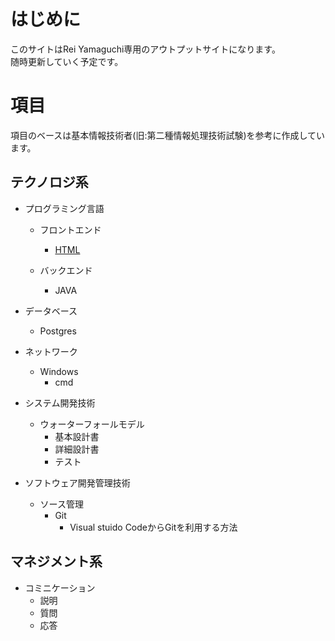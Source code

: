 # はじめに

このサイトはRei Yamaguchi専用のアウトプットサイトになります。  
随時更新していく予定です。

# 項目

項目のベースは基本情報技術者(旧:第二種情報処理技術試験)を参考に作成しています。

## テクノロジ系

- プログラミング言語
    - フロントエンド
        - [HTML](./technology-programming-fontEnd-html.md)
   
    - バックエンド
        - JAVA

- データベース
    - Postgres

- ネットワーク
    - Windows
        - cmd

- システム開発技術
    - ウォーターフォールモデル
        - 基本設計書
        - 詳細設計書
        - テスト

- ソフトウェア開発管理技術
    - ソース管理
        - Git
            - Visual stuido CodeからGitを利用する方法        


## マネジメント系

- コミニケーション
  - 説明
  - 質問
  - 応答












